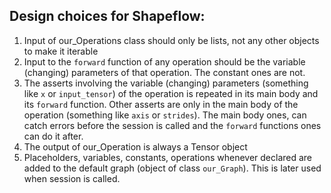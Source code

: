 ## Design choices for Shapeflow:
1. Input of our_Operations class should only be lists, not any other objects to make it iterable
2. Input to the `forward` function of any operation should be the variable (changing) parameters of that operation. The constant ones are not.
3. The asserts involving the variable (changing) parameters (something like `x` or `input_tensor`) of the operation is repeated in its main body and its `forward` function. Other asserts are only in the main body of the operation (something like `axis` or `strides`). The main body ones, can catch errors before the session is called and the `forward` functions ones can do it after. 
4. The output of our_Operation is always a Tensor object
5. Placeholders, variables, constants, operations whenever declared are added to the default graph (object of class `our_Graph`). This is later used when session is called.